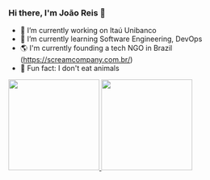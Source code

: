 ### Hi there, I'm João Reis 👋

<!--
**joaoreisdev/joaoreisdev** is a ✨ _special_ ✨ repository because its `README.md` (this file) appears on your GitHub profile.

Here are some ideas to get you started:

- 🔭 I’m currently working on ...
- 🌱 I’m currently learning ...
- 👯 I’m looking to collaborate on ...
- 🤔 I’m looking for help with ...
- 💬 Ask me about ...
- 📫 How to reach me: ...
- 😄 Pronouns: ...
- ⚡ Fun fact: ...
-->

- 🔭 I’m currently working on Itaú Unibanco
- 🚀 I’m currently learning Software Engineering, DevOps
- 🌎 I'm currently founding a tech NGO in Brazil (https://screamcompany.com.br/)
- 🐷 Fun fact: I don't eat animals

<div>
  <a href="https://github.com/joaoreisdev">
  <img height="180em" src="https://github-readme-stats.vercel.app/api?username=joaoreisdev&show_icons=true&theme=dracula&include_all_commits=true&count_private=true"/>
  <img height="180em" src="https://github-readme-stats.vercel.app/api/top-langs/?username=joaoreisdev&layout=compact&langs_count=16&theme=dracula"/>
</div>
